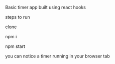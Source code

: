 Basic timer app built using react hooks

steps to run

clone

npm i

npm start

you can notice a timer running in your browser tab
